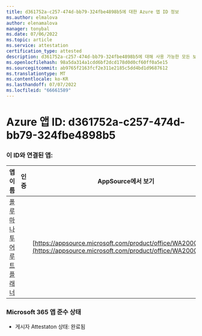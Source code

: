 ```yaml
---
title: d361752a-c257-474d-bb79-324fbe4898b5에 대한 Azure 앱 ID 정보
ms.author: elmalova
author: elenamalova
manager: tonybal
ms.date: 07/06/2022
ms.topic: article
ms.service: attestation
certification_type: attested
description: d361752a-c257-474d-bb79-324fbe4898b5에 대해 사용 가능한 모든 보안 및 규정 준수 정보입니다.
ms.openlocfilehash: 98a5da314a1cdd6bf2dcd178d0d0cf60ff0a5e15
ms.sourcegitcommit: ab9765f2163fcf2e311e2185c5dd4bd1d9687612
ms.translationtype: MT
ms.contentlocale: ko-KR
ms.lasthandoff: 07/07/2022
ms.locfileid: "66661589"
---
```

# <a name="azure-app-id-d361752a-c257-474d-bb79-324fbe4898b5"></a>Azure 앱 ID: d361752a-c257-474d-bb79-324fbe4898b5


### <a name="apps-associated-with-this-id"></a>이 ID와 연결된 앱:
| **앱 이름** | **인증** | **AppSource에서 보기** |
|--------------|---------------|-----------------------|
| [폴루마나 투어 루트 플래너](../forward/WA200004331.md) |  | [https://appsource.microsoft.com/product/office/WA200004331](https://appsource.microsoft.com/product/office/WA200004331) |

### <a name="microsoft-365-app-compliance-status"></a>Microsoft 365 앱 준수 상태
- 게시자 Attestaton 상태: 완료됨
